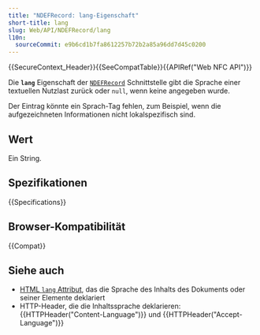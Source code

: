 ```yaml
---
title: "NDEFRecord: lang-Eigenschaft"
short-title: lang
slug: Web/API/NDEFRecord/lang
l10n:
  sourceCommit: e9b6cd1b7fa8612257b72b2a85a96dd7d45c0200
---
```


{{SecureContext_Header}}{{SeeCompatTable}}{{APIRef("Web NFC API")}}

Die **`lang`**
Eigenschaft der [`NDEFRecord`](/de/docs/Web/API/NDEFRecord) Schnittstelle gibt die Sprache einer textuellen Nutzlast zurück oder `null`, wenn keine angegeben wurde.

Der Eintrag könnte ein Sprach-Tag fehlen, zum Beispiel, wenn die aufgezeichneten Informationen nicht lokalspezifisch sind.

## Wert

Ein String.

## Spezifikationen

{{Specifications}}

## Browser-Kompatibilität

{{Compat}}

## Siehe auch

- [HTML `lang` Attribut](/de/docs/Web/HTML/Reference/Global_attributes/lang), das die Sprache des Inhalts des Dokuments oder seiner Elemente deklariert
- HTTP-Header, die die Inhaltssprache deklarieren: {{HTTPHeader("Content-Language")}} und {{HTTPHeader("Accept-Language")}}
